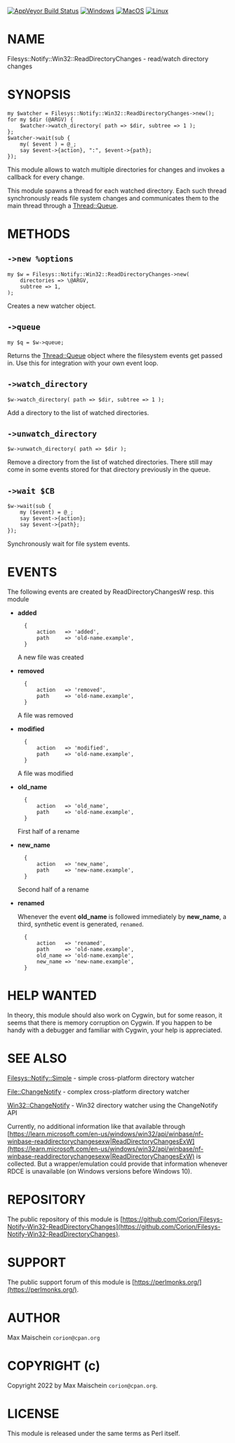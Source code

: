 
[![AppVeyor Build Status](https://ci.appveyor.com/api/projects/status/github/Corion/Filesys-Notify-Win32-ReadDirectoryChanges?branch=master&svg=true)](https://ci.appveyor.com/project/Corion/Filesys-Notify-Win32-ReadDirectoryChanges)
[![Windows](https://github.com/Corion/Filesys-Notify-Win32-ReadDirectoryChanges/workflows/windows/badge.svg)](https://github.com/Corion/Filesys-Notify-Win32-ReadDirectoryChanges/actions?query=workflow%3Awindows)
[![MacOS](https://github.com/Corion/Filesys-Notify-Win32-ReadDirectoryChanges/workflows/macos/badge.svg)](https://github.com/Corion/Filesys-Notify-Win32-ReadDirectoryChanges/actions?query=workflow%3Amacos)
[![Linux](https://github.com/Corion/Filesys-Notify-Win32-ReadDirectoryChanges/workflows/linux/badge.svg)](https://github.com/Corion/Filesys-Notify-Win32-ReadDirectoryChanges/actions?query=workflow%3Alinux)

# NAME

Filesys::Notify::Win32::ReadDirectoryChanges - read/watch directory changes

# SYNOPSIS

    my $watcher = Filesys::Notify::Win32::ReadDirectoryChanges->new();
    for my $dir (@ARGV) {
        $watcher->watch_directory( path => $dir, subtree => 1 );
    };
    $watcher->wait(sub {
        my( $event ) = @_;
        say $event->{action}, ":", $event->{path};
    });

This module allows to watch multiple directories for changes and invokes a
callback for every change.

This module spawns a thread for each watched directory. Each such thread
synchronously reads file system changes and communicates them to the main
thread through a [Thread::Queue](https://metacpan.org/pod/Thread%3A%3AQueue).

# METHODS

## `->new %options`

    my $w = Filesys::Notify::Win32::ReadDirectoryChanges->new(
        directories => \@ARGV,
        subtree => 1,
    );

Creates a new watcher object.

## `->queue`

    my $q = $w->queue;

Returns the [Thread::Queue](https://metacpan.org/pod/Thread%3A%3AQueue) object where the filesystem events get
passed in. Use this for integration with your own event loop.

## `->watch_directory`

    $w->watch_directory( path => $dir, subtree => 1 );

Add a directory to the list of watched directories.

## `->unwatch_directory`

    $w->unwatch_directory( path => $dir );

Remove a directory from the list of watched directories. There still may
come in some events stored for that directory previously in the queue.

## `->wait $CB`

    $w->wait(sub {
        my ($event) = @_;
        say $event->{action};
        say $event->{path};
    });

Synchronously wait for file system events.

# EVENTS

The following events are created by ReadDirectoryChangesW resp. this module

- **added**

        {
            action   => 'added',
            path     => 'old-name.example',
        }

    A new file was created

- **removed**

        {
            action   => 'removed',
            path     => 'old-name.example',
        }

    A file was removed

- **modified**

        {
            action   => 'modified',
            path     => 'old-name.example',
        }

    A file was modified

- **old\_name**

        {
            action   => 'old_name',
            path     => 'old-name.example',
        }

    First half of a rename

- **new\_name**

        {
            action   => 'new_name',
            path     => 'new-name.example',
        }

    Second half of a rename

- **renamed**

    Whenever the event **old\_name** is followed immediately by **new\_name**,
    a third, synthetic event is generated, `renamed`.

        {
            action   => 'renamed',
            path     => 'old-name.example',
            old_name => 'old-name.example',
            new_name => 'new-name.example',
        }

# HELP WANTED

In theory, this module should also work on Cygwin, but for some reason, it
seems that there is memory corruption on Cygwin. If you happen to be handy
with a debugger and familiar with Cygwin, your help is appreciated.

# SEE ALSO

[Filesys::Notify::Simple](https://metacpan.org/pod/Filesys%3A%3ANotify%3A%3ASimple) - simple cross-platform directory watcher

[File::ChangeNotify](https://metacpan.org/pod/File%3A%3AChangeNotify) - complex cross-platform directory watcher

[Win32::ChangeNotify](https://metacpan.org/pod/Win32%3A%3AChangeNotify) - Win32 directory watcher using the ChangeNotify API

Currently, no additional information like that available through
[https://learn.microsoft.com/en-us/windows/win32/api/winbase/nf-winbase-readdirectorychangesexw|ReadDirectoryChangesExW](https://learn.microsoft.com/en-us/windows/win32/api/winbase/nf-winbase-readdirectorychangesexw|ReadDirectoryChangesExW)
is collected. But a wrapper/emulation could provide that information whenever
RDCE is unavailable (on Windows versions before Windows 10).

# REPOSITORY

The public repository of this module is
[https://github.com/Corion/Filesys-Notify-Win32-ReadDirectoryChanges](https://github.com/Corion/Filesys-Notify-Win32-ReadDirectoryChanges).

# SUPPORT

The public support forum of this module is
[https://perlmonks.org/](https://perlmonks.org/).

# AUTHOR

Max Maischein `corion@cpan.org`

# COPYRIGHT (c)

Copyright 2022 by Max Maischein `corion@cpan.org`.

# LICENSE

This module is released under the same terms as Perl itself.
